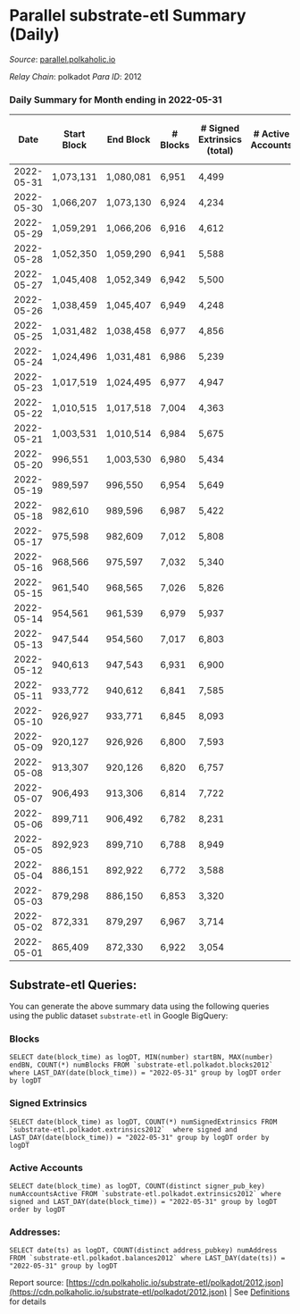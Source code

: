 # Parallel substrate-etl Summary (Daily)

_Source_: [parallel.polkaholic.io](https://parallel.polkaholic.io)

*Relay Chain*: polkadot
*Para ID*: 2012



### Daily Summary for Month ending in 2022-05-31


| Date | Start Block | End Block | # Blocks | # Signed Extrinsics (total) | # Active Accounts | # Passive | # New | # Addresses with Balances | # Events | # Transfers | # XCM Transfers In | # XCM Transfers Out |
| ---- | ----------- | --------- | -------- | --------------------------- | ----------------- | --------- | ----- | ------------------------- | -------- | ----------- | ------------------ | ------------------- |
| 2022-05-31 | 1,073,131 | 1,080,081 | 6,951  | 4,499 |  |  |  | 38,284 | 52,031 | 9,282 ($2,837,953.98) | 118 ($254,021.64) | 54 ($106,310.20) |
| 2022-05-30 | 1,066,207 | 1,073,130 | 6,924  | 4,234 |  |  |  | 38,256 | 52,080 | 9,203 ($785,347.12) | 101 ($437,610.50) | 20 ($29,963.45) |
| 2022-05-29 | 1,059,291 | 1,066,206 | 6,916  | 4,612 |  |  |  | 38,230 | 50,957 | 9,039 ($472,274.97) | 111 ($112,989.76) | 24 ($90,764.84) |
| 2022-05-28 | 1,052,350 | 1,059,290 | 6,941  | 5,588 |  |  |  | 38,197 | 56,929 | 9,855 ($6,207,410.26) | 96 ($115,034.95) | 37 ($282,661.84) |
| 2022-05-27 | 1,045,408 | 1,052,349 | 6,942  | 5,500 |  |  |  | 38,178 | 58,956 | 9,899 ($2,173,371.07) | 132 ($122,246.83) | 50 ($204,290.04) |
| 2022-05-26 | 1,038,459 | 1,045,407 | 6,949  | 4,248 |  |  |  | 38,144 | 52,999 | 9,473 ($885,922.02) | 136 ($1,303,411.88) | 33 ($41,146.73) |
| 2022-05-25 | 1,031,482 | 1,038,458 | 6,977  | 4,856 |  |  |  | 38,107 | 56,467 | 9,705 ($2,090,842.92) | 155 ($417,525.86) | 34 ($128,920.58) |
| 2022-05-24 | 1,024,496 | 1,031,481 | 6,986  | 5,239 |  |  |  | 38,056 | 59,156 | 10,251 ($599,585.65) | 198 ($296,076.69) | 60 ($60,643.97) |
| 2022-05-23 | 1,017,519 | 1,024,495 | 6,977  | 4,947 |  |  |  | 37,999 | 57,782 | 9,765 ($944,099.55) | 178 ($115,744.99) | 20 ($10,257.72) |
| 2022-05-22 | 1,010,515 | 1,017,518 | 7,004  | 4,363 |  |  |  | 37,939 | 53,171 | 9,761 ($51,520,785.68) | 124 ($207,833.38) | 41 ($18,474.82) |
| 2022-05-21 | 1,003,531 | 1,010,514 | 6,984  | 5,675 |  |  |  | 37,903 | 61,138 | 11,006 ($18,854,817.83) | 139 ($316,302.20) | 28 ($161,488.59) |
| 2022-05-20 | 996,551 | 1,003,530 | 6,980  | 5,434 |  |  |  | 37,864 | 60,363 | 10,690 ($17,999,306.15) | 142 ($204,989.88) | 26 ($72,251.51) |
| 2022-05-19 | 989,597 | 996,550 | 6,954  | 5,649 |  |  |  | 37,809 | 60,876 | 10,536 ($2,044,885.30) | 188 ($406,464.58) | 40 ($236,403.73) |
| 2022-05-18 | 982,610 | 989,596 | 6,987  | 5,422 |  |  |  | 37,758 | 60,401 | 10,699 ($3,170,833.90) | 185 ($261,844.80) | 44 ($2,125,958.73) |
| 2022-05-17 | 975,598 | 982,609 | 7,012  | 5,808 |  |  |  | 37,693 | 62,806 | 10,635 ($54,456,155.01) | 217 ($480,855.56) | 40 ($204,244.01) |
| 2022-05-16 | 968,566 | 975,597 | 7,032  | 5,340 |  |  |  | 37,633 | 59,336 | 10,369 ($711,837.11) | 174 ($115,007.78) | 34 ($73,681.22) |
| 2022-05-15 | 961,540 | 968,565 | 7,026  | 5,826 |  |  |  | 37,590 | 59,702 | 9,728 ($1,616,346.72) | 164 ($165,432.99) | 43 ($190,457.56) |
| 2022-05-14 | 954,561 | 961,539 | 6,979  | 5,937 |  |  |  | 37,541 | 60,062 | 9,944 ($1,349,012.93) | 164 ($361,462.22) | 41 ($117,035.62) |
| 2022-05-13 | 947,544 | 954,560 | 7,017  | 6,803 |  |  |  | 37,502 | 66,188 | 10,927 ($2,803,504.57) | 186 ($387,298.15) | 63 ($127,612.27) |
| 2022-05-12 | 940,613 | 947,543 | 6,931  | 6,900 |  |  |  | 37,462 | 67,101 | 11,237 ($1,202,319.52) | 245 ($463,041.28) | 93 ($205,865.55) |
| 2022-05-11 | 933,772 | 940,612 | 6,841  | 7,585 |  |  |  | 37,407 | 71,678 | 11,528 ($20,596,110.13) | 298 ($13,870,908.32) | 140 ($5,819,836.00) |
| 2022-05-10 | 926,927 | 933,771 | 6,845  | 8,093 |  |  |  | 37,339 | 77,331 | 12,110 ($5,361,021.06) | 320 ($1,909,187.08) | 74 ($110,190.65) |
| 2022-05-09 | 920,127 | 926,926 | 6,800  | 7,593 |  |  |  | 37,265 | 74,015 | 12,022 ($4,403,256.44) | 362 ($1,208,316.11) | 85 ($262,759.90) |
| 2022-05-08 | 913,307 | 920,126 | 6,820  | 6,757 |  |  |  | 37,186 | 66,732 | 11,066 ($2,698,888.77) | 351 ($3,577,385.87) | 52 ($1,838,501.11) |
| 2022-05-07 | 906,493 | 913,306 | 6,814  | 7,722 |  |  |  | 37,082 | 70,738 | 11,692 ($7,310,290.32) | 378 ($2,138,676.31) | 68 ($272,068.40) |
| 2022-05-06 | 899,711 | 906,492 | 6,782  | 8,231 |  |  |  | 36,975 | 72,275 | 11,905 ($4,608,083.61) | 452 ($3,420,601.08) | 71 ($76,277.65) |
| 2022-05-05 | 892,923 | 899,710 | 6,788  | 8,949 |  |  |  | 36,896 | 76,288 | 13,365 ($6,616,787.48) | 534 ($3,598,969.70) | 86 ($184,035.10) |
| 2022-05-04 | 886,151 | 892,922 | 6,772  | 3,588 |  |  |  | 36,802 | 37,407 | 7,436 ($318,035.35) | 19 ($121,643.80) |   |
| 2022-05-03 | 879,298 | 886,150 | 6,853  | 3,320 |  |  |  | 36,797 | 35,586 | 6,891 ($4,771,824.96) |   |   |
| 2022-05-02 | 872,331 | 879,297 | 6,967  | 3,714 |  |  |  | 36,788 | 37,014 | 6,917 ($1,615,998.26) |   |   |
| 2022-05-01 | 865,409 | 872,330 | 6,922  | 3,054 |  |  |  | 36,785 | 33,561 | 6,106 ($88,344.69) |   |   |

## Substrate-etl Queries:
You can generate the above summary data using the following queries using the public dataset `substrate-etl` in Google BigQuery:


### Blocks
```
SELECT date(block_time) as logDT, MIN(number) startBN, MAX(number) endBN, COUNT(*) numBlocks FROM `substrate-etl.polkadot.blocks2012`  where LAST_DAY(date(block_time)) = "2022-05-31" group by logDT order by logDT
```


### Signed Extrinsics
```
SELECT date(block_time) as logDT, COUNT(*) numSignedExtrinsics FROM `substrate-etl.polkadot.extrinsics2012`  where signed and LAST_DAY(date(block_time)) = "2022-05-31" group by logDT order by logDT
```


### Active Accounts
```
SELECT date(block_time) as logDT, COUNT(distinct signer_pub_key) numAccountsActive FROM `substrate-etl.polkadot.extrinsics2012` where signed and LAST_DAY(date(block_time)) = "2022-05-31" group by logDT order by logDT
```


### Addresses:
```
SELECT date(ts) as logDT, COUNT(distinct address_pubkey) numAddress FROM `substrate-etl.polkadot.balances2012` where LAST_DAY(date(ts)) = "2022-05-31" group by logDT
```



Report source: [https://cdn.polkaholic.io/substrate-etl/polkadot/2012.json](https://cdn.polkaholic.io/substrate-etl/polkadot/2012.json) | See [Definitions](/DEFINITIONS.md) for details
